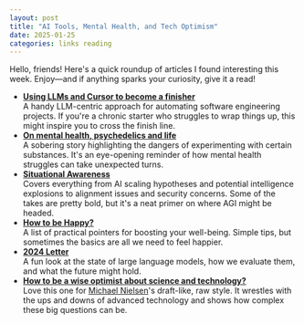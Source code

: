 ```yaml
---
layout: post
title: "AI Tools, Mental Health, and Tech Optimism"
date: 2025-01-25
categories: links reading
---
```


Hello, friends! Here's a quick roundup of articles I found interesting this week. Enjoy—and if anything sparks your curiosity, give it a read!

- **[Using LLMs and Cursor to become a finisher](https://zohaib.me/using-llms-and-cursor-for-finishing-projects-productivity)**  
  A handy LLM-centric approach for automating software engineering projects. If you're a chronic starter who struggles to wrap things up, this might inspire you to cross the finish line.
- **[On mental health, psychedelics and life](https://docs.google.com/document/d/1-jBoSEVlryiX1IaSzV4vKuihDfm_LgXUznvSpl1T1kg/edit?tab=t.0)**  
  A sobering story highlighting the dangers of experimenting with certain substances. It's an eye-opening reminder of how mental health struggles can take unexpected turns.
- **[Situational Awareness](https://situational-awareness.ai/)**  
  Covers everything from AI scaling hypotheses and potential intelligence explosions to alignment issues and security concerns. Some of the takes are pretty bold, but it's a neat primer on where AGI might be headed.
- **[How to be Happy?](https://www.lesswrong.com/s/oi873FWi6pHWxswSa/p/ZbgCx2ntD5eu8Cno9)**  
  A list of practical pointers for boosting your well-being. Simple tips, but sometimes the basics are all we need to feel happier.
- **[2024 Letter](https://zhengdongwang.com/2024/12/29/2024-letter.html)**  
  A fun look at the state of large language models, how we evaluate them, and what the future might hold.
- **[How to be a wise optimist about science and technology?](https://michaelnotebook.com/optimism/index.html)**  
  Love this one for [Michael Nielsen](https://michaelnielsen.org/)'s draft-like, raw style. It wrestles with the ups and downs of advanced technology and shows how complex these big questions can be. 
